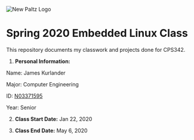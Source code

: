![New Paltz Logo](https://www.newpaltz.edu/media/identity/logos/newpaltzlogo.jpg)

# Spring 2020 Embedded Linux Class

This repository documents my classwork and projects done for CPS342.  

1. **Personal Information:**  
    
  Name: James Kurlander  
    
  Major: Computer Engineering  
    
  ID: [N03371595](https://github.com/JamesKurlander)  
    
  Year: Senior  
    
2. **Class Start Date:** Jan 22, 2020  
    
3. **Class End Date:** May 6, 2020  
